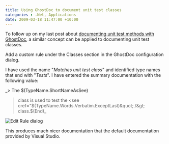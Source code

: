 ```yaml
---
title: Using GhostDoc to document unit test classes
categories : .Net, Applications
date: 2009-03-18 11:47:00 +10:00
---
```


To follow up on my last post about [documenting unit test methods with GhostDoc][0], a similar concept can be applied to documenting unit test classes.

Add a custom rule under the Classes section in the GhostDoc configuration dialog.

I have used the name &quot;_Matches unit test class_&quot; and identified type names that end with &quot;_Tests_&quot;. I have entered the summary documentation with the following value:

_> The $(TypeName.ShortNameAsSee)   
> class is used to test the <see cref=&quot;$(TypeName.Words.Verbatim.ExceptLast)&quot; /&gt; class.$(End)_

![Edit Rule dialog][1]

This produces much nicer documentation that the default documentation provided by Visual Studio.

[0]: /post/2009/03/18/Using-GhostDoc-to-document-unit-test-methods.aspx
[1]: //blogfiles/WindowsLiveWriter/UsingGhostDoctodocumentunittestclasses_A4F9/image_3.png
